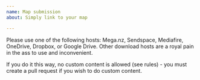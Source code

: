 ```yaml
---
name: Map submission
about: Simply link to your map

---
```


Please use one of the following hosts: Mega.nz, Sendspace, Mediafire, OneDrive, Dropbox, or Google Drive. Other download hosts are a royal pain in the ass to use and inconvenient.

If you do it this way, no custom content is allowed (see rules) - you must create a pull request if you wish to do custom content.
